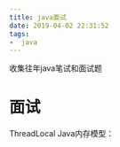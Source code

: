 ```yaml
---
title: java面试
date: 2019-04-02 22:31:52
tags:
-  java
---
```

收集往年java笔试和面试题
<!-- more -->
# 面试
ThreadLocal
Java内存模型：